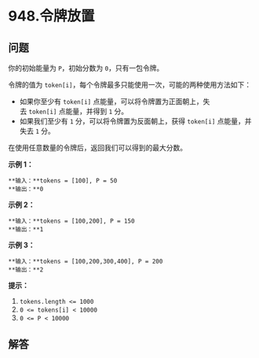 # 948.令牌放置

## 问题

你的初始能量为 `P`，初始分数为 `0`，只有一包令牌。

令牌的值为 `token[i]`，每个令牌最多只能使用一次，可能的两种使用方法如下：

* 如果你至少有 `token[i]` 点能量，可以将令牌置为正面朝上，失去 `token[i]` 点能量，并得到 `1` 分。
* 如果我们至少有 `1` 分，可以将令牌置为反面朝上，获得 `token[i]` 点能量，并失去 `1` 分。

在使用任意数量的令牌后，返回我们可以得到的最大分数。

**示例 1：**

```
**输入：**tokens = [100], P = 50
**输出：**0

```

**示例 2：**

```
**输入：**tokens = [100,200], P = 150
**输出：**1

```

**示例 3：**

```
**输入：**tokens = [100,200,300,400], P = 200
**输出：**2

```

**提示：**

1. `tokens.length <= 1000`
2. `0 <= tokens[i] < 10000`
3. `0 <= P < 10000`



## 解答

